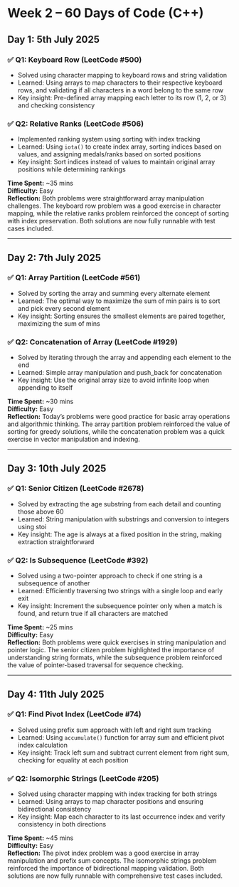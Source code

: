 # Week 2 – 60 Days of Code (C++)

## Day 1: 5th July 2025

### ✅ Q1: Keyboard Row (LeetCode #500)
- Solved using character mapping to keyboard rows and string validation
- Learned: Using arrays to map characters to their respective keyboard rows, and validating if all characters in a word belong to the same row
- Key insight: Pre-defined array mapping each letter to its row (1, 2, or 3) and checking consistency

### ✅ Q2: Relative Ranks (LeetCode #506)
- Implemented ranking system using sorting with index tracking
- Learned: Using `iota()` to create index array, sorting indices based on values, and assigning medals/ranks based on sorted positions
- Key insight: Sort indices instead of values to maintain original array positions while determining rankings

**Time Spent:** ~35 mins  
**Difficulty:** Easy  
**Reflection:** Both problems were straightforward array manipulation challenges. The keyboard row problem was a good exercise in character mapping, while the relative ranks problem reinforced the concept of sorting with index preservation. Both solutions are now fully runnable with test cases included.

---

## Day 2: 7th July 2025

### ✅ Q1: Array Partition (LeetCode #561)
- Solved by sorting the array and summing every alternate element
- Learned: The optimal way to maximize the sum of min pairs is to sort and pick every second element
- Key insight: Sorting ensures the smallest elements are paired together, maximizing the sum of mins

### ✅ Q2: Concatenation of Array (LeetCode #1929)
- Solved by iterating through the array and appending each element to the end
- Learned: Simple array manipulation and push_back for concatenation
- Key insight: Use the original array size to avoid infinite loop when appending to itself

**Time Spent:** ~30 mins  
**Difficulty:** Easy  
**Reflection:** Today’s problems were good practice for basic array operations and algorithmic thinking. The array partition problem reinforced the value of sorting for greedy solutions, while the concatenation problem was a quick exercise in vector manipulation and indexing.

---

## Day 3: 10th July 2025

### ✅ Q1: Senior Citizen (LeetCode #2678)
- Solved by extracting the age substring from each detail and counting those above 60
- Learned: String manipulation with substrings and conversion to integers using stoi
- Key insight: The age is always at a fixed position in the string, making extraction straightforward

### ✅ Q2: Is Subsequence (LeetCode #392)
- Solved using a two-pointer approach to check if one string is a subsequence of another
- Learned: Efficiently traversing two strings with a single loop and early exit
- Key insight: Increment the subsequence pointer only when a match is found, and return true if all characters are matched

**Time Spent:** ~25 mins  
**Difficulty:** Easy  
**Reflection:** Both problems were quick exercises in string manipulation and pointer logic. The senior citizen problem highlighted the importance of understanding string formats, while the subsequence problem reinforced the value of pointer-based traversal for sequence checking.

---

## Day 4: 11th July 2025

### ✅ Q1: Find Pivot Index (LeetCode #74)
- Solved using prefix sum approach with left and right sum tracking
- Learned: Using `accumulate()` function for array sum and efficient pivot index calculation
- Key insight: Track left sum and subtract current element from right sum, checking for equality at each position

### ✅ Q2: Isomorphic Strings (LeetCode #205)
- Solved using character mapping with index tracking for both strings
- Learned: Using arrays to map character positions and ensuring bidirectional consistency
- Key insight: Map each character to its last occurrence index and verify consistency in both directions

**Time Spent:** ~45 mins  
**Difficulty:** Easy  
**Reflection:** The pivot index problem was a good exercise in array manipulation and prefix sum concepts. The isomorphic strings problem reinforced the importance of bidirectional mapping validation. Both solutions are now fully runnable with comprehensive test cases included.